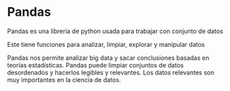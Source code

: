 # Pandas

Pandas es una libreria de python usada para trabajar con conjunto de datos 

Este tiene funciones para analizar, limpiar, explorar y manipular datos

Pandas nos permite analizar big data y sacar conclusiones basadas en 
teorías estadísticas. Pandas puede limpiar conjuntos de datos desordenados
y hacerlos legibles y relevantes. Los datos relevantes son muy importantes
en la ciencia de datos.
